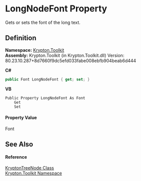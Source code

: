 # LongNodeFont Property


Gets or sets the font of the long text.



## Definition
**Namespace:** <a href="79d2eac2-21f4-54ff-7552-b20c33c30600.md">Krypton.Toolkit</a>  
**Assembly:** Krypton.Toolkit (in Krypton.Toolkit.dll) Version: 80.23.10.287+8d7660f9dc5efd033fabe008ebfb904beab6d444

**C#**
``` C#
public Font LongNodeFont { get; set; }
```
**VB**
``` VB
Public Property LongNodeFont As Font
	Get
	Set
```



#### Property Value
Font

## See Also


#### Reference
<a href="69f51b50-f1e4-c5d5-757e-665c13187ab4.md">KryptonTreeNode Class</a>  
<a href="79d2eac2-21f4-54ff-7552-b20c33c30600.md">Krypton.Toolkit Namespace</a>  
